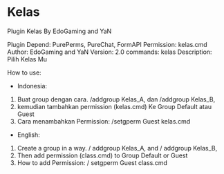 # Kelas
Plugin Kelas By EdoGaming and YaN

Plugin Depend: PurePerms, PureChat, FormAPI
Permission: kelas.cmd
Author: EdoGaming and YaN
Version: 2.0
commands: kelas
Description: Pilih Kelas Mu


How to use:
- Indonesia:
1. Buat group dengan cara. /addgroup Kelas_A, dan /addgroup Kelas_B,
2. kemudian tambahkan permission (kelas.cmd) Ke Group Default atau Guest
3. Cara menambahkan Permission: /setgperm Guest kelas.cmd

- English:
1. Create a group in a way. / addgroup Kelas_A, and / addgroup Kelas_B,
2. Then add permission (class.cmd) to Group Default or Guest
3. How to add Permission: / setgperm Guest class.cmd
